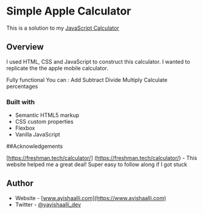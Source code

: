 # Simple Apple Calculator

This is a solution to my [JavaScript Calculator](https://calculatorbyayisha.netlify.app/)

## Overview

I used HTML, CSS and JavaScript to construct this calculator. I wanted to replicate the the apple mobile calculator.

Fully functional
You can :
Add
Subtract
Divide
Multiply
Calculate percentages

### Built with

- Semantic HTML5 markup
- CSS custom properties
- Flexbox
- Vanilla JavaScript

##Acknowledgements

[https://freshman.tech/calculator/] (https://freshman.tech/calculator/) - This website helped me a great deal! Super easy to follow along if I got stuck

## Author

- Website - [www.ayishaalli.com](https://www.ayishaalli.com)
- Twitter - [@yayishaalli_dev](https://www.twitter.com/ayishaalli_dev)
